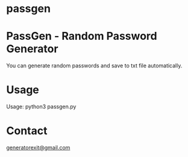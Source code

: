 # passgen

# PassGen - Random Password Generator
You can generate random passwords and save to txt file automatically.
# Usage
Usage: python3 passgen.py

# Contact
generatorexit@gmail.com
